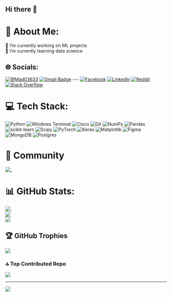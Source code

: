 ## Hi there 👋

# 💫 About Me:
🔭 I’m currently working on ML projects<br>🌱 I’m currently learning data science


## 🌐 Socials:
[![@Mad03633](https://img.shields.io/badge/Telegram-2CA5E0?style=for-the-badge&logo=telegram&logoColor=white)](https://t.me/Mad03633) [![Gmail Badge](https://img.shields.io/badge/-Gmail-red?style=flat&logo=Gmail&logoColor=white)](mailto:madiyar03633@gmail.com)
--- [![Facebook](https://img.shields.io/badge/Facebook-%231877F2.svg?logo=Facebook&logoColor=white)](https://www.facebook.com/madiyar.bolatov.94/ ) [![LinkedIn](https://img.shields.io/badge/LinkedIn-%230077B5.svg?logo=linkedin&logoColor=white)](https://www.linkedin.com/in/madiyar-bolatov-01920b309/) [![Reddit](https://img.shields.io/badge/Reddit-%23FF4500.svg?logo=Reddit&logoColor=white)](https://reddit.com/user/Mad03633) [![Stack Overflow](https://img.shields.io/badge/-Stackoverflow-FE7A16?logo=stack-overflow&logoColor=white)](https://stackoverflow.com/users/27038903) 

# 💻 Tech Stack:
![Python](https://img.shields.io/badge/python-3670A0?style=for-the-badge&logo=python&logoColor=ffdd54) ![Windows Terminal](https://img.shields.io/badge/Windows%20Terminal-%234D4D4D.svg?style=for-the-badge&logo=windows-terminal&logoColor=white) ![Cisco](https://img.shields.io/badge/cisco-%23049fd9.svg?style=for-the-badge&logo=cisco&logoColor=black) ![Git](https://img.shields.io/badge/git-%23F05033.svg?style=for-the-badge&logo=git&logoColor=white) ![NumPy](https://img.shields.io/badge/numpy-%23013243.svg?style=for-the-badge&logo=numpy&logoColor=white) ![Pandas](https://img.shields.io/badge/pandas-%23150458.svg?style=for-the-badge&logo=pandas&logoColor=white) ![scikit-learn](https://img.shields.io/badge/scikit--learn-%23F7931E.svg?style=for-the-badge&logo=scikit-learn&logoColor=white) ![Scipy](https://img.shields.io/badge/SciPy-%230C55A5.svg?style=for-the-badge&logo=scipy&logoColor=%white) ![PyTorch](https://img.shields.io/badge/PyTorch-%23EE4C2C.svg?style=for-the-badge&logo=PyTorch&logoColor=white) ![Keras](https://img.shields.io/badge/Keras-%23D00000.svg?style=for-the-badge&logo=Keras&logoColor=white) ![Matplotlib](https://img.shields.io/badge/Matplotlib-%23ffffff.svg?style=for-the-badge&logo=Matplotlib&logoColor=black) ![Figma](https://img.shields.io/badge/figma-%23F24E1E.svg?style=for-the-badge&logo=figma&logoColor=white) ![MongoDB](https://img.shields.io/badge/MongoDB-%234ea94b.svg?style=for-the-badge&logo=mongodb&logoColor=white) ![Postgres](https://img.shields.io/badge/postgres-%23316192.svg?style=for-the-badge&logo=postgresql&logoColor=white)

# 👥 Community
[![.](https://img.shields.io/badge/Kaggle-20BEFF?style=for-the-badge&logo=Kaggle&logoColor=white)](https://www.kaggle.com/madiyarbolatov)

# 📊 GitHub Stats:
![.](https://github-readme-stats.vercel.app/api?username=Mad03633&show_icons=true&theme=transparent)<br/>
![](https://github-readme-streak-stats.herokuapp.com/?user=Mad03633&theme=github_dark&hide_border=false)<br/>
![](https://github-readme-stats.vercel.app/api/top-langs/?username=Mad03633&theme=github_dark&hide_border=false&include_all_commits=true&count_private=true&layout=compact)

## 🏆 GitHub Trophies
![](https://github-profile-trophy.vercel.app/?username=Mad03633&theme=radical&no-frame=false&no-bg=true&margin-w=4)

### 🔝 Top Contributed Repo
![](https://github-contributor-stats.vercel.app/api?username=Mad03633&limit=5&theme=dark&combine_all_yearly_contributions=true)

---
[![](https://visitcount.itsvg.in/api?id=Mad03633&icon=0&color=13)](https://visitcount.itsvg.in)
